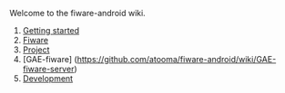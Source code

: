 Welcome to the fiware-android wiki.

1. [Getting started](https://github.com/atooma/fiware-android/wiki/Getting-started-with-fiware-android)
2. [Fiware](https://github.com/atooma/fiware-android/wiki/Fiware:-an-open-and-simple-help-for-developers)
3. [Project](https://github.com/atooma/fiware-android/wiki/Project-info)
4. [GAE-fiware] (https://github.com/atooma/fiware-android/wiki/GAE-fiware-server)
5. [Development](https://github.com/atooma/fiware-android/wiki/Devel)